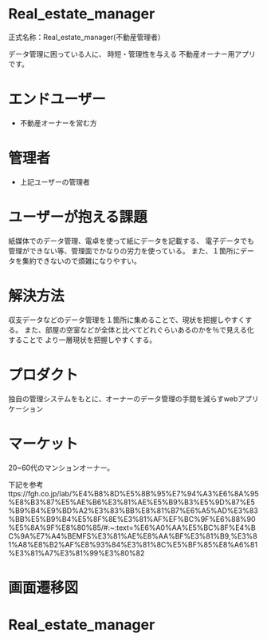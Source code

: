 # Real_estate_manager
正式名称：Real_estate_manager(不動産管理者）

データ管理に困っている人に、
時短・管理性を与える
不動産オーナー用アプリです。

# エンドユーザー

* 不動産オーナーを営む方

# 管理者

* 上記ユーザーの管理者

# ユーザーが抱える課題

紙媒体でのデータ管理、電卓を使って紙にデータを記載する、
電子データでも管理ができない等、管理面でかなりの労力を使っている。
また、１箇所にデータを集約できないので煩雑になりやすい。


# 解決方法

収支データなどのデータ管理を１箇所に集めることで、現状を把握しやすくする。
また、部屋の空室などが全体と比べてどれぐらいあるのかを％で見える化することで
より一層現状を把握しやすくする。

# プロダクト

独自の管理システムをもとに、オーナーのデータ管理の手間を減らすwebアプリケーション

# マーケット

20~60代のマンションオーナー。

下記を参考
ttps://fgh.co.jp/lab/%E4%B8%8D%E5%8B%95%E7%94%A3%E6%8A%95%E8%B3%87%E5%AE%B6%E3%81%AE%E5%B9%B3%E5%9D%87%E5%B9%B4%E9%BD%A2%E3%83%BB%E8%81%B7%E6%A5%AD%E3%83%BB%E5%B9%B4%E5%8F%8E%E3%81%AF%EF%BC%9F%E6%88%90%E5%8A%9F%E8%80%85/#:~:text=%E6%A0%AA%E5%BC%8F%E4%BC%9A%E7%A4%BEMFS%E3%81%AE%E8%AA%BF%E3%81%B9,%E3%81%A8%E8%B2%AF%E8%93%84%E3%81%8C%E5%BF%85%E8%A6%81%E3%81%A7%E3%81%99%E3%80%82

# 画面遷移図
# Real_estate_manager
